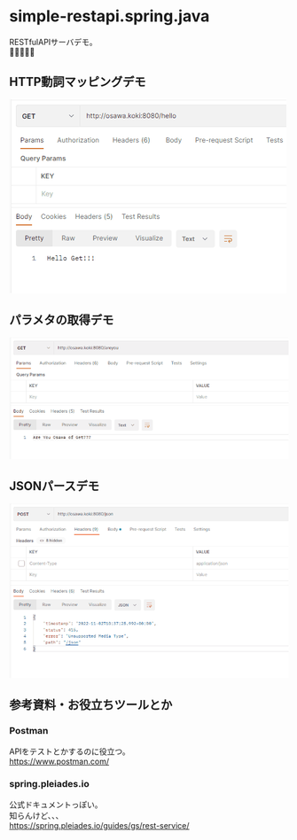 # simple-restapi.spring.java

RESTfulAPIサーバデモ。  
🥺🥺🥺🥺🥺  

## HTTP動詞マッピングデモ

![HTTP動詞マッピングデモ](/dev/docs/img/simple-httpverb.gif)  

## パラメタの取得デモ

![パラメタの取得デモ](/dev/docs/img/simple-parameter_acquisition.gif)  

## JSONパースデモ

![JSONパースデモ](/dev/docs/img/simple-json-parse.gif)  

## 参考資料・お役立ちツールとか

### Postman

APIをテストとかするのに役立つ。  
<https://www.postman.com/>  

### spring.pleiades.io

公式ドキュメントっぽい。  
知らんけど、、、  
<https://spring.pleiades.io/guides/gs/rest-service/>  
